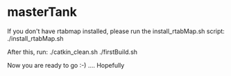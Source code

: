 # masterTank

If you don't have rtabmap installed, please run the install_rtabMap.sh script:
./install_rtabMap.sh

After this, run:
./catkin_clean.sh
./firstBuild.sh

Now you are ready to go :-) .... Hopefully
